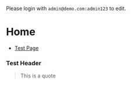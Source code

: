 <!-- TITLE: Home -->
<!-- SUBTITLE: A quick summary of Home -->

Please login with `admin@demo.com:admin123` to edit.
# Home
- [Test Page](test)

### Test Header
> This is a quote